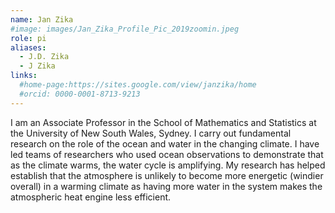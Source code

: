 ```yaml
---
name: Jan Zika
#image: images/Jan_Zika_Profile_Pic_2019zoomin.jpeg
role: pi
aliases:
  - J.D. Zika
  - J Zika
links:
  #home-page:https://sites.google.com/view/janzika/home
  #orcid: 0000-0001-8713-9213
---
```


I am an Associate Professor in the School of Mathematics and Statistics at the University of New South Wales, Sydney. I carry out fundamental research on the role of the ocean and water in the changing climate. I have led teams of researchers who used ocean observations to demonstrate that as the climate warms, the water cycle is amplifying. My research has helped establish that the atmosphere is unlikely to become more energetic (windier overall) in a warming climate as having more water in the system makes the atmospheric heat engine less efficient. 
